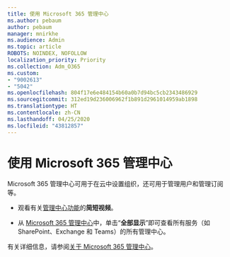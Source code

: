 ```yaml
---
title: 使用 Microsoft 365 管理中心
ms.author: pebaum
author: pebaum
manager: mnirkhe
ms.audience: Admin
ms.topic: article
ROBOTS: NOINDEX, NOFOLLOW
localization_priority: Priority
ms.collection: Adm_O365
ms.custom:
- "9002613"
- "5042"
ms.openlocfilehash: 804f17e6e484154b60a0b7d94bc5cb2343486929
ms.sourcegitcommit: 312ed19d236006962f1b891d2961014959ab1898
ms.translationtype: HT
ms.contentlocale: zh-CN
ms.lasthandoff: 04/25/2020
ms.locfileid: "43812857"
---
```

# <a name="using-the-microsoft-365-admin-center"></a>使用 Microsoft 365 管理中心

Microsoft 365 管理中心可用于在云中设置组织，还可用于管理用户和管理订阅等。

- 观看有关[管理中心功能](https://www.microsoft.com/videoplayer/embed/RWfvDL)的**简短视频**。

- 从 [Microsoft 365 管理中心](https://admin.microsoft.com/AdminPortal/Home#/homepage)中，单击“**全部显示**”即可查看所有服务（如 SharePoint、Exchange 和 Teams）的所有管理中心。

有关详细信息，请参阅[关于 Microsoft 365 管理中心](https://docs.microsoft.com/microsoft-365/admin/admin-overview/about-the-admin-center)。
